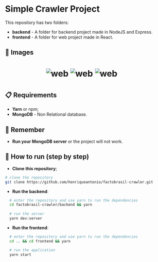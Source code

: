 # Simple Crawler Project

This repository has two folders:

- **backend** - A folder for backend project made in NodeJS and Express.
- **frontend** - A folder for web project made in React.

## 🗾 Images

<h1 align="center">
  <img src="imgs/img3.png" alt="web"/>
  <img src="imgs/img2.png" alt="web"/>
  <img src="imgs/img1.png" alt="web"/>
<h1>
  
## 📋 Requirements

- **Yarn** or npm;
- **MongoDB** - Non Relational database.

## 🛑 Remember
- **Run your MongoDB server** or the project will not work.

## 🧾 How to run (step by step)

- **Clone this repository**;

```bash
# clone the repository
git clone https://github.com/henriqueantonio/factobrasil-crawler.git

```

- **Run the backend**:

```bash
  # enter the repository and use yarn tu run the dependencies
  cd factobrasil-crawler/backend && yarn
  
  # run the server
  yarn dev:server
```

- **Run the frontend**:

```bash
  # enter the repository and use yarn tu run the dependencies
  cd .. && cd frontend && yarn

  # run the application
  yarn start
```
